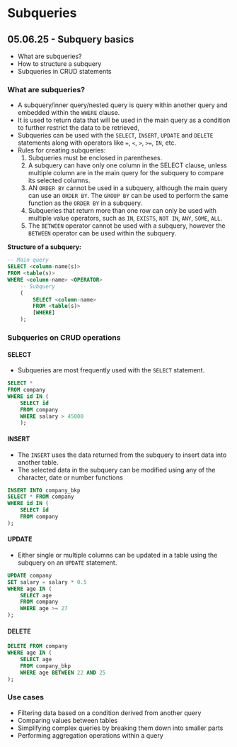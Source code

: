 # Subqueries

## 05.06.25 - Subquery basics

- What are subqueries?
- How to structure a subquery
- Subqueries in CRUD statements

### What are subqueries?

- A subquery/inner query/nested query is query within another query and embedded within the `WHERE` clause.
- It is used to return data that will be used in the main query as a condition to further restrict the data to be retrieved,
- Subqueries can be used with the `SELECT`, `INSERT`, `UPDATE` and `DELETE` statements along with operators like `=`, `<`, `>`, `>=`, `IN`, etc.
- Rules for creating subqueries:
    1. Subqueries must be enclosed in parentheses.
    2. A subquery can have only one column in the SELECT clause, unless multiple column are in the main query for the subquery to compare its selected columns.
    3. AN `ORDER BY` cannot be used in a subquery, although the main query can use an `ORDER BY`. The `GROUP BY` can be used to perform the same function as the `ORDER BY` in a subquery.
    4. Subqueries that return more than one row can only be used with multiple value operators, such as `IN`, `EXISTS`, `NOT IN`, `ANY`, `SOME`, `ALL`.
    5. The `BETWEEN` operator cannot be used with a subquery, however the `BETWEEN` operator can be used within the subquery.

**Structure of a subquery:**

```sql
-- Main query
SELECT <column-name(s)>
FROM <table(s)>
WHERE <column-name> <OPERATOR>
    -- Subquery
    (
        SELECT <column-name>
        FROM <table(s)>
        [WHERE]
    );
```

### Subqueries on CRUD operations

#### SELECT

- Subqueries are most frequently used with the `SELECT` statement.

```sql
SELECT *
FROM company
WHERE id IN (
    SELECT id 
    FROM company
    WHERE salary > 45000
    );
```

#### INSERT

- The `INSERT` uses the data returned from the subquery to insert data into another table.
- The selected data in the subquery can be modified using any of the character, date or number functions

```sql
INSERT INTO company_bkp
SELECT * FROM company
WHERE id IN (
    SELECT id 
    FROM company
);
```

#### UPDATE

- Either single or multiple columns can be updated in a table using the subquery on an `UPDATE` statement.

```sql
UPDATE company
SET salary = salary * 0.5
WHERE age IN (
    SELECT age 
    FROM company
    WHERE age >= 27
);
```

#### DELETE

```sql
DELETE FROM company
WHERE age IN (
    SELECT age
    FROM company_bkp
    WHERE age BETWEEN 22 AND 25
);
```

### Use cases

- Filtering data based on a condition derived from another query
- Comparing values between tables
- Simplifying complex queries by breaking them down into smaller parts
- Performing aggregation operations within a query